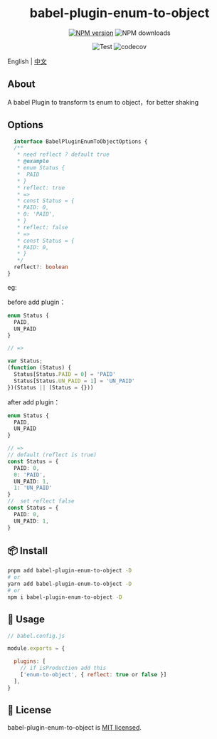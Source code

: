 
<p align="center">
<h1 align="center">babel-plugin-enum-to-object</h1>
</p>

<div align="center">


 [![NPM version][npm-image]][npm-url] ![NPM downloads][download-image]

![Test][test-badge] ![codecov][codecov-badge]


[npm-image]: https://img.shields.io/npm/v/babel-plugin-enum-to-object.svg?style=flat-square
[npm-url]: http://npmjs.org/package/babel-plugin-enum-to-object


[download-image]: https://img.shields.io/npm/dm/babel-plugin-enum-to-object.svg?style=flat-square



[test-badge]: https://github.com/baozouai/babel-plugin-enum-to-object/actions/workflows/ci.yml/badge.svg

[codecov-badge]: https://codecov.io/github/baozouai/babel-plugin-enum-to-object/branch/master/graph/badge.svg

</div>

English | [中文](./README-zh_CN.md)
## About

A babel Plugin to transform ts enum to object，for better shaking


## Options

```ts
  interface BabelPluginEnumToObjectOptions {
  /**
   * need reflect ? default true
   * @example
   * enum Status {
   *  PAID
   * }
   * reflect: true
   * =>
   * const Status = {
   * PAID: 0,
   * 0: 'PAID',
   * }
   * reflect: false
   * =>
   * const Status = {
   * PAID: 0,
   * }
   */
  reflect?: boolean
}
```
eg:

before add plugin：
```ts
enum Status {
  PAID,
  UN_PAID
}

// =>

var Status;
(function (Status) {
  Status[Status.PAID = 0] = 'PAID'
  Status[Status.UN_PAID = 1] = 'UN_PAID'
})(Status || (Status = {}))
```

after add plugin：
```ts
enum Status {
  PAID,
  UN_PAID
}

// =>
// default (reflect is true)
const Status = {
  PAID: 0,
  0: 'PAID',
  UN_PAID: 1,
  1: 'UN_PAID'
}
//  set reflect false
const Status = {
  PAID: 0,
  UN_PAID: 1,
}
```


## 📦  Install

```sh
pnpm add babel-plugin-enum-to-object -D
# or
yarn add babel-plugin-enum-to-object -D
# or
npm i babel-plugin-enum-to-object -D
```

##  🔨 Usage

```js
// babel.config.js

module.exports = {

  plugins: [
    // if isProduction add this
    ['enum-to-object', { reflect: true or false }]
  ],
}
```
## 📄 License

babel-plugin-enum-to-object is [MIT licensed](./LICENSE).